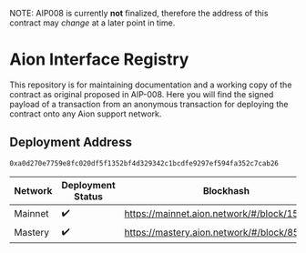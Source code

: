 NOTE: AIP008 is currently **not** finalized, therefore the address of this contract may _change_ at a later point in time.

# Aion Interface Registry

This repository is for maintaining documentation and a working copy of the contract as original proposed in AIP-008. Here you will find the signed payload of a transaction from an anonymous transaction for deploying the contract onto any Aion support network.

## Deployment Address

~~~~
0xa0d270e7759e8fc020df5f1352bf4d329342c1bcdfe9297ef594fa352c7cab26
~~~~

| Network | Deployment Status | Blockhash 		                            |
|---------|-------------------|---------------------------------------------|
| Mainnet | ✔️                | https://mainnet.aion.network/#/block/1577075                                             |
| Mastery | ✔️                | https://mastery.aion.network/#/block/853363 |